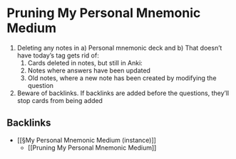 # Pruning My Personal Mnemonic Medium
1. Deleting any notes in a) Personal mnemonic deck and b) That doesn’t have today’s tag gets rid of: 
	1. Cards deleted in notes, but still in Anki: 
	2. Notes where answers have been updated
	3. Old notes, where a new note has been created by modifying the question
2. Beware of backlinks. If backlinks are added before the questions, they’ll stop cards from being added

## Backlinks
* [[§My Personal Mnemonic Medium (instance)]]
	* [[Pruning My Personal Mnemonic Medium]]

<!-- #p1 -->

<!-- {BearID:3DF244D6-8390-4076-B8DA-D8C30C46D3BA-30450-000047A62BD3E487} -->
